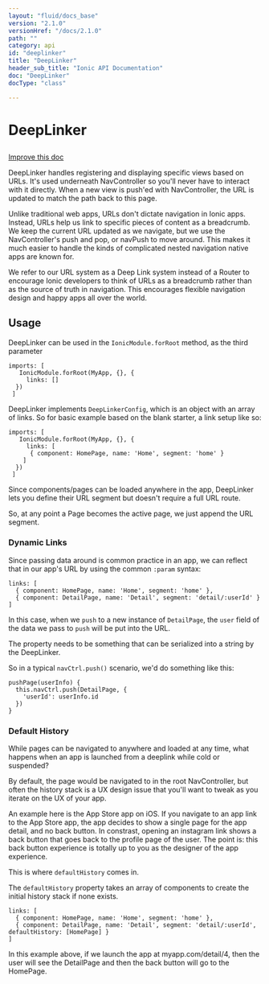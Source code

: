 ```yaml
---
layout: "fluid/docs_base"
version: "2.1.0"
versionHref: "/docs/2.1.0"
path: ""
category: api
id: "deeplinker"
title: "DeepLinker"
header_sub_title: "Ionic API Documentation"
doc: "DeepLinker"
docType: "class"

---
```










<h1 class="api-title">
<a class="anchor" name="deep-linker" href="#deep-linker"></a>

DeepLinker





</h1>

<a class="improve-v2-docs" href="http://github.com/ionic-team/ionic/edit/master//src/navigation/deep-linker.ts#L10">
Improve this doc
</a>






<p>DeepLinker handles registering and displaying specific views based on URLs. It&#39;s used
underneath NavController so you&#39;ll never have to interact with it directly. When a new
view is push&#39;ed with NavController, the URL is updated to match the path back to this
page.</p>
<p>Unlike traditional web apps, URLs don&#39;t dictate navigation in Ionic apps.
Instead, URLs help us link to specific pieces of content as a breadcrumb.
We keep the current URL updated as we navigate, but we use the NavController&#39;s
push and pop, or navPush to move around. This makes it much easier
to handle the kinds of complicated nested navigation native apps are known for.</p>
<p>We refer to our URL system as a Deep Link system instead of a Router to encourage
Ionic developers to think of URLs as a breadcrumb rather than as the source of
truth in navigation. This encourages flexible navigation design and happy apps all
over the world.</p>




<!-- @usage tag -->

<h2><a class="anchor" name="usage" href="#usage"></a>Usage</h2>

<p>DeepLinker can be used in the <code>IonicModule.forRoot</code> method, as the third parameter</p>
<pre><code class="lang-ts">imports: [
   IonicModule.forRoot(MyApp, {}, {
     links: []
  })
 ]
</code></pre>
<p>DeepLinker implements <code>DeepLinkerConfig</code>, which is an object with an array of links.
So for basic example based on the blank starter, a link setup like so:</p>
<pre><code class="lang-ts">imports: [
   IonicModule.forRoot(MyApp, {}, {
     links: [
      { component: HomePage, name: &#39;Home&#39;, segment: &#39;home&#39; }
    ]
  })
 ]
</code></pre>
<p>Since components/pages can be loaded anywhere in the app, DeepLinker lets you define their URL segment but
doesn&#39;t require a full URL route.</p>
<p>So, at any point a Page becomes the active page, we just append the URL segment.</p>
<h3 id="dynamic-links">Dynamic Links</h3>
<p>Since passing data around is common practice in an app, we can reflect that in our app&#39;s URL by
using the common <code>:param</code> syntax:</p>
<pre><code class="lang-ts">links: [
  { component: HomePage, name: &#39;Home&#39;, segment: &#39;home&#39; },
  { component: DetailPage, name: &#39;Detail&#39;, segment: &#39;detail/:userId&#39; }
]
</code></pre>
<p>In this case, when we <code>push</code> to a new instance of <code>DetailPage</code>, the <code>user</code> field of
the data we pass to <code>push</code> will be put into the URL.</p>
<p>The property needs to be something that can be serialized into a string by the DeepLinker.</p>
<p>So in a typical <code>navCtrl.push()</code> scenario, we&#39;d do something like this:</p>
<pre><code class="lang-ts">pushPage(userInfo) {
  this.navCtrl.push(DetailPage, {
    &#39;userId&#39;: userInfo.id
  })
}
</code></pre>
<h3 id="default-history">Default History</h3>
<p>While pages can be navigated to anywhere and loaded at any time, what happens when an app is launched from a deeplink while cold or suspended?</p>
<p>By default, the page would be navigated to in the root NavController, but often the history stack is a UX design issue that you&#39;ll
want to tweak as you iterate on the UX of your app.</p>
<p>An example here is the App Store app on iOS. If you navigate to an app link to the App Store app, the app decides to show
a single page for the app detail, and no back button. In constrast, opening an instagram link shows a back button that
goes back to the profile page of the user. The point is: this back button experience is totally up to you as the designer
of the app experience.</p>
<p>This is where <code>defaultHistory</code> comes in.</p>
<p>The <code>defaultHistory</code> property takes an array of components to create the initial history stack if none exists.</p>
<pre><code class="lang-ts">links: [
  { component: HomePage, name: &#39;Home&#39;, segment: &#39;home&#39; },
  { component: DetailPage, name: &#39;Detail&#39;, segment: &#39;detail/:userId&#39;, defaultHistory: [HomePage] }
]
</code></pre>
<p>In this example above, if we launch the app at myapp.com/detail/4, then the user will see the DetailPage and then the back button will
go to the HomePage.</p>




<!-- @property tags -->



<!-- instance methods on the class -->




<!-- related link --><!-- end content block -->


<!-- end body block -->

